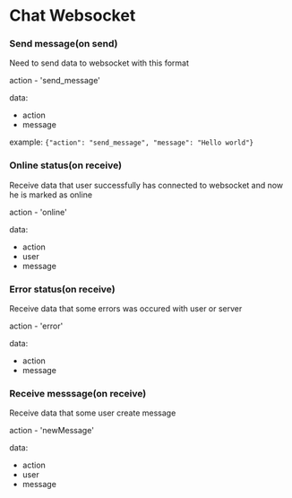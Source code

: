 # Chat Websocket

### Send message(on send)
Need to send data to websocket with this format


action - 'send_message'

data:
- action
- message

example: ```{"action": "send_message", "message": "Hello world"}```


### Online status(on receive)
Receive data that user successfully has connected to websocket and now he is marked as online

action - 'online'

data:
- action
- user
- message
### Error status(on receive)
Receive data that some errors was occured with user or server

action - 'error'

data:
- action
- message


### Receive messsage(on receive)
Receive data that some user create message


action - 'newMessage'

data:
- action
- user
- message

